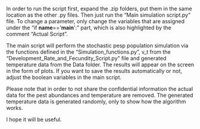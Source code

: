 In order to run the script first, expand the .zip folders, put them in the same location as the other .py files. Then just run the “Main simulation script.py” file. To change a parameter, only change the variables that are assigned under the “if __name__=='__main__':” part, which is also highlighted by the comment “Actual Script”.

The main script will perform the stochastic pesp population simulation via the functions defined in the “Simulation_functions.py”, v_t from the “Development_Rate_and_Fecundity_Script.py” file and generated temperature data from the Data folder. The results will appear on the screen in the form of plots. If you want to save the results automatically or not, adjust the boolean variables in the main script.

Please note that in order to not share the confidential information the actual data for the pest abundances and temperature are removed. The generated temperature data is generated randomly, only to show how the algorithm works.

I hope it will be useful.
